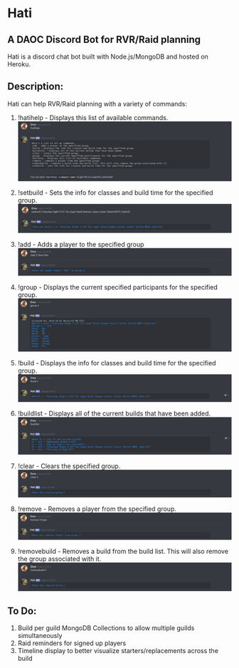# Hati

## A DAOC Discord Bot for RVR/Raid planning
Hati is a discord chat bot built with Node.js/MongoDB and hosted on Heroku.

## Description:
Hati can help RVR/Raid planning with a variety of commands:

1. !hatihelp - Displays this list of available commands.
![!hatihelp](assets/images/hatihelp.png)

2. !setbuild - Sets the info for classes and build time for the specified group.
![!setbuild](assets/images/setbuild.png)

3. !add - Adds a player to the specified group
![!add](assets/images/add.png)

4. !group - Displays the current specified participants for the specified group.
![!group](assets/images/group.png)

5. !build - Displays the info for classes and build time for the specified group.
![!build](assets/images/build.png)

6. !buildlist - Displays all of the current builds that have been added.
![!buildlist](assets/images/buildlist.png)

7. !clear - Clears the specified group.
![!clear](assets/images/clear.png)

8. !remove - Removes a player from the specified group.
![!remove](assets/images/remove.png)

9. !removebuild - Removes a build from the build list. This will also remove the group associated with it.
![!removebuild](assets/images/removebuild.png)

## To Do:
1. Build per guild MongoDB Collections to allow multiple guilds simultaneously
2. Raid reminders for signed up players
3. Timeline display to better visualize starters/replacements across the build